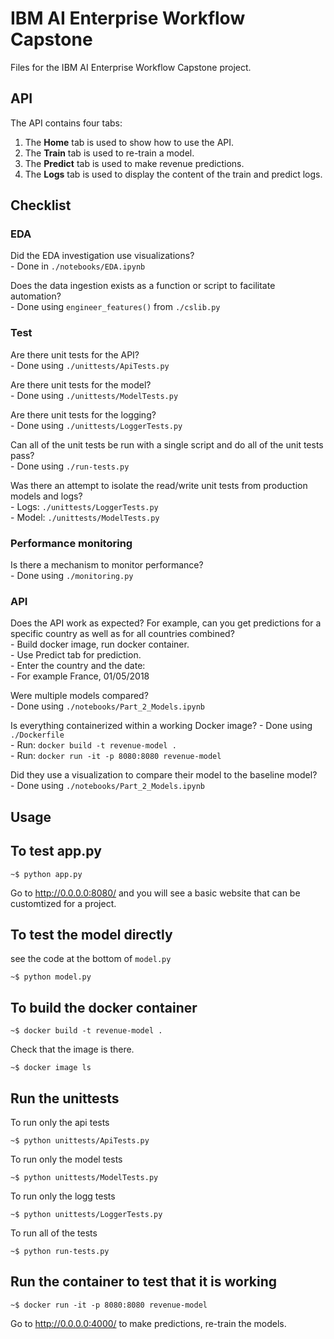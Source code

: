 # IBM AI Enterprise Workflow Capstone
Files for the IBM AI Enterprise Workflow Capstone project. 

## API
  
The API contains four tabs:
1. The **Home** tab is used to show how to use the API.
2. The **Train** tab is used to re-train a model.
3. The **Predict** tab is used to make revenue predictions.
4. The **Logs** tab is used to display the content of the train and predict logs.

## Checklist

### EDA
Did the EDA investigation use visualizations?  
    - Done in `./notebooks/EDA.ipynb`  

Does the data ingestion exists as a function or script to facilitate automation?  
    - Done using `engineer_features()` from `./cslib.py`  

### Test
Are there unit tests for the API?  
    - Done using `./unittests/ApiTests.py`  

Are there unit tests for the model?  
    - Done using `./unittests/ModelTests.py`  

Are there unit tests for the logging?  
    - Done using `./unittests/LoggerTests.py`  

Can all of the unit tests be run with a single script and do all of the unit tests pass?  
    - Done using `./run-tests.py`  

Was there an attempt to isolate the read/write unit tests from production models and logs?  
    - Logs: `./unittests/LoggerTests.py`  
    - Model: `./unittests/ModelTests.py`  

### Performance monitoring
Is there a mechanism to monitor performance?  
    - Done using `./monitoring.py`  

### API
Does the API work as expected? For example, can you get predictions for a specific country as well as for all countries combined?  
    - Build docker image, run docker container.  
    - Use Predict tab for prediction.  
    - Enter the country and the date:  
        - For example France, 01/05/2018  

Were multiple models compared?  
    - Done using `./notebooks/Part_2_Models.ipynb`  

Is everything containerized within a working Docker image?
    - Done using `./Dockerfile`  
    - Run: `docker build -t revenue-model .`  
    - Run: `docker run -it -p 8080:8080 revenue-model`  

Did they use a visualization to compare their model to the baseline model?  
    - Done using `./notebooks/Part_2_Models.ipynb`  

## Usage
  
To test app.py
--------------

``` {.bash}
~$ python app.py
```

Go to <http://0.0.0.0:8080/> and you will see a basic website that can be customtized for a project.

To test the model directly
--------------------------

see the code at the bottom of `model.py`

``` {.bash}
~$ python model.py
```

To build the docker container
-----------------------------

``` {.bash}
~$ docker build -t revenue-model .
```

Check that the image is there.

``` {.bash}
~$ docker image ls
```

Run the unittests
-----------------

To run only the api tests

``` {.bash}
~$ python unittests/ApiTests.py
```

To run only the model tests

``` {.bash}
~$ python unittests/ModelTests.py
```

To run only the logg tests

``` {.bash}
~$ python unittests/LoggerTests.py
```

To run all of the tests

``` {.bash}
~$ python run-tests.py
```

Run the container to test that it is working
--------------------------------------------

``` {.bash}
~$ docker run -it -p 8080:8080 revenue-model
```

Go to <http://0.0.0.0:4000/> to make predictions, re-train the models.
